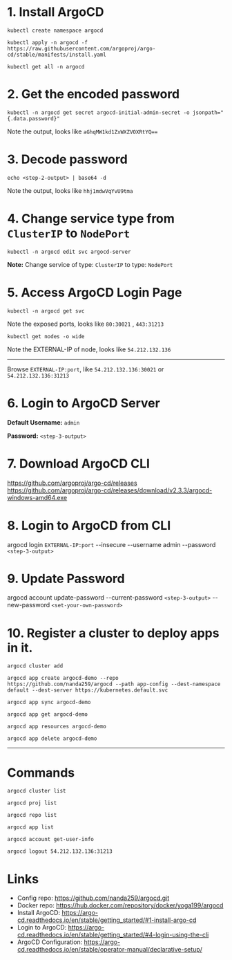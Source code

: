 # 1. Install ArgoCD
```console
kubectl create namespace argocd
```
```console
kubectl apply -n argocd -f https://raw.githubusercontent.com/argoproj/argo-cd/stable/manifests/install.yaml
```
```console
kubectl get all -n argocd
```
# 2. Get the encoded password
```console
kubectl -n argocd get secret argocd-initial-admin-secret -o jsonpath="{.data.password}"
```
Note the output, looks like `aGhqMW1kd1ZxWXZVOXRtYQ==`

# 3. Decode password
```console
echo <step-2-output> | base64 -d
```
Note the output, looks like `hhj1mdwVqYvU9tma`

# 4. Change service type from `ClusterIP` to `NodePort`
```console
kubectl -n argocd edit svc argocd-server
```
<b>Note:</b> Change service of type: `ClusterIP` to type: `NodePort`

# 5. Access ArgoCD Login Page
```console
kubectl -n argocd get svc
```
Note the exposed ports, looks like `80:30021` , `443:31213`
```console
kubectl get nodes -o wide
```
Note the EXTERNAL-IP of node, looks like `54.212.132.136`

---
Browse `EXTERNAL-IP:port`, like `54.212.132.136:30021` or `54.212.132.136:31213`
# 6. Login to ArgoCD Server

<b>Default Username:</b> `admin`

<b>Password:</b> `<step-3-output>`

# 7. Download ArgoCD CLI
https://github.com/argoproj/argo-cd/releases
https://github.com/argoproj/argo-cd/releases/download/v2.3.3/argocd-windows-amd64.exe

# 8. Login to ArgoCD from CLI
argocd login `EXTERNAL-IP:port` --insecure --username admin --password `<step-3-output>`

# 9. Update Password
argocd account update-password --current-password `<step-3-output>` --new-password `<set-your-own-password>`

# 10. Register a cluster to deploy apps in it.
```console
argocd cluster add
```
```console
argocd app create argocd-demo --repo https://github.com/nanda259/argocd --path app-config --dest-namespace default --dest-server https://kubernetes.default.svc
```
```console
argocd app sync argocd-demo
```
```console
argocd app get argocd-demo
```
```console
argocd app resources argocd-demo
```
```console
argocd app delete argocd-demo
```
---
# Commands
```console
argocd cluster list
```
```console
argocd proj list
```
```console
argocd repo list
```
```console
argocd app list
```
```console
argocd account get-user-info
```
```console
argocd logout 54.212.132.136:31213
```
# Links
* Config repo: https://github.com/nanda259/argocd.git
* Docker repo: https://hub.docker.com/repository/docker/yoga199/argocd
* Install ArgoCD: https://argo-cd.readthedocs.io/en/stable/getting_started/#1-install-argo-cd
* Login to ArgoCD: https://argo-cd.readthedocs.io/en/stable/getting_started/#4-login-using-the-cli
* ArgoCD Configuration: https://argo-cd.readthedocs.io/en/stable/operator-manual/declarative-setup/
